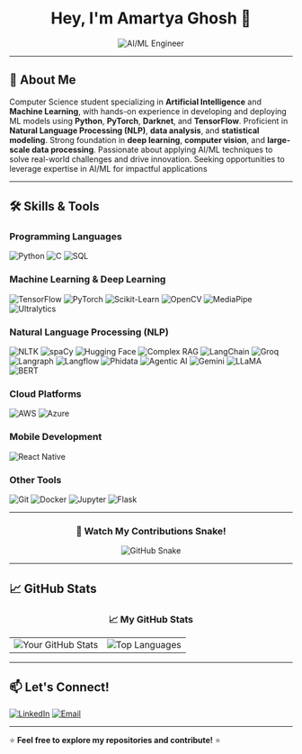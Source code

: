 <div align="center">

# Hey, I'm Amartya Ghosh 👋  

</div>
<div align="center">
  <img src="https://media.giphy.com/media/0R7AQsnA3yIUcbvztz/giphy.gif?cid=790b7611up31ygymxwn695p3e5md8ws8mzd48j6avtiq74ro&ep=v1_gifs_search&rid=giphy.gif&ct=g" alt="AI/ML Engineer" />
</div>

---

## 🚀 **About Me**

Computer Science student specializing in **Artificial Intelligence** and **Machine Learning**, with hands-on experience
in developing and deploying ML models using **Python**, **PyTorch**, **Darknet**, and **TensorFlow**. Proficient in **Natural
Language Processing (NLP)**, **data analysis**, and **statistical modeling**. Strong foundation in **deep learning**, **computer
vision**, and **large-scale data processing**. Passionate about applying AI/ML techniques to solve real-world challenges
and drive innovation. Seeking opportunities to leverage expertise in AI/ML for impactful applications

---

## 🛠️ **Skills & Tools**

### **Programming Languages**
![Python](https://img.shields.io/badge/Python-3776AB?style=for-the-badge&logo=python&logoColor=white)
![C](https://img.shields.io/badge/C-A8B9CC?style=for-the-badge&logo=c&logoColor=white)
![SQL](https://img.shields.io/badge/SQL-4479A1?style=for-the-badge&logo=postgresql&logoColor=white)


### **Machine Learning & Deep Learning**
![TensorFlow](https://img.shields.io/badge/TensorFlow-FF6F00?style=for-the-badge&logo=tensorflow&logoColor=white)
![PyTorch](https://img.shields.io/badge/PyTorch-EE4C2C?style=for-the-badge&logo=pytorch&logoColor=white)
![Scikit-Learn](https://img.shields.io/badge/Scikit_Learn-F7931E?style=for-the-badge&logo=scikit-learn&logoColor=white)
![OpenCV](https://img.shields.io/badge/OpenCV-5C3EE8?style=for-the-badge&logo=opencv&logoColor=white)
![MediaPipe](https://img.shields.io/badge/MediaPipe-FF6F00?style=for-the-badge&logo=google&logoColor=white)
![Ultralytics](https://img.shields.io/badge/Ultralytics-00FFFF?style=for-the-badge&logo=ultralytics&logoColor=black)


### **Natural Language Processing (NLP)**
![NLTK](https://img.shields.io/badge/NLTK-000000?style=for-the-badge&logo=nltk&logoColor=white)
![spaCy](https://img.shields.io/badge/spaCy-09A3D5?style=for-the-badge&logo=spacy&logoColor=white)
![Hugging Face](https://img.shields.io/badge/Hugging%20Face-FFD21E?style=for-the-badge&logo=huggingface&logoColor=black)
![Complex RAG](https://img.shields.io/badge/Complex%20RAG-5A5A5A?style=for-the-badge&logo=knowledgebase&logoColor=white)
![LangChain](https://img.shields.io/badge/LangChain-0A66C2?style=for-the-badge&logo=langchain&logoColor=white)
![Groq](https://img.shields.io/badge/Groq-FF4500?style=for-the-badge&logo=groq&logoColor=white)
![Langraph](https://img.shields.io/badge/Langraph-4CAF50?style=for-the-badge&logo=langchain&logoColor=white)
![Langflow](https://img.shields.io/badge/Langflow-8A2BE2?style=for-the-badge&logo=workflow&logoColor=white)
![Phidata](https://img.shields.io/badge/Phidata-009688?style=for-the-badge&logo=data&logoColor=white)
![Agentic AI](https://img.shields.io/badge/Agentic%20AI-673AB7?style=for-the-badge&logo=artificialintelligence&logoColor=white)
![Gemini](https://img.shields.io/badge/Gemini-4285F4?style=for-the-badge&logo=google&logoColor=white)
![LLaMA](https://img.shields.io/badge/LLaMA-7B68EE?style=for-the-badge&logo=meta&logoColor=white)
![BERT](https://img.shields.io/badge/BERT-FFD700?style=for-the-badge&logo=tensorflow&logoColor=black)


### **Cloud Platforms**
![AWS](https://img.shields.io/badge/AWS-232F3E?style=for-the-badge&logo=amazon-aws&logoColor=white)
![Azure](https://img.shields.io/badge/Azure-0089D6?style=for-the-badge&logo=microsoft-azure&logoColor=white)

### **Mobile Development**
![React Native](https://img.shields.io/badge/React_Native-61DAFB?style=for-the-badge&logo=react&logoColor=black)

### **Other Tools**
![Git](https://img.shields.io/badge/Git-F05032?style=for-the-badge&logo=git&logoColor=white)
![Docker](https://img.shields.io/badge/Docker-2496ED?style=for-the-badge&logo=docker&logoColor=white)
![Jupyter](https://img.shields.io/badge/Jupyter-F37626?style=for-the-badge&logo=jupyter&logoColor=white)
![Flask](https://img.shields.io/badge/Flask-000000?style=for-the-badge&logo=flask&logoColor=white)

---
<div align="center">

### 🐍 Watch My Contributions Snake!

![GitHub Snake](https://github.com/AmartyaGhoshyoo/YourUsername/blob/output/github-snake.svg)

</div>

---

## 📈 **GitHub Stats**

<div align="center">

### 📈 My GitHub Stats

<table>
  <tr>
    <td>
      <img src="https://github-readme-stats.vercel.app/api?username=AmartyaGhoshyoo&show_icons=true&theme=radical" alt="Your GitHub Stats" />
    </td>
    <td>
      <img src="https://github-readme-stats.vercel.app/api/top-langs/?username=AmartyaGhoshyoo&layout=compact&theme=radical" alt="Top Languages" />
    </td>
  </tr>
</table>

</div>


---

## 📫 **Let's Connect!**

[![LinkedIn](https://img.shields.io/badge/LinkedIn-0077B5?style=for-the-badge&logo=linkedin&logoColor=white)](https://www.linkedin.com/in/amartya-ghosh-2b9b7b22b/)
[![Email](https://img.shields.io/badge/Email-D14836?style=for-the-badge&logo=gmail&logoColor=white)](mailto:amartyaghosh40@gmail.com)

---

⭐️ **Feel free to explore my repositories and contribute!** ⭐️
